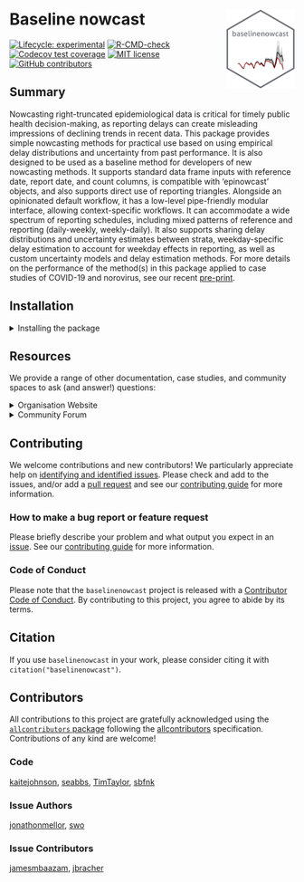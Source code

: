 
<!-- README.md is generated from README.Rmd. Please edit that file -->

# Baseline nowcast <a href="https://baselinenowcast.epinowcast.org/"><img src="man/figures/logo.png" align="right" height="139" alt="baselinenowcast website" /></a>

<!-- badges: start -->

[![Lifecycle:
experimental](https://img.shields.io/badge/lifecycle-experimental-yellow.svg)](https://lifecycle.r-lib.org/articles/stages.html#experimental)
[![R-CMD-check](https://github.com/epinowcast/baselinenowcast/workflows/R-CMD-check/badge.svg?branch=main)](https://github.com/epinowcast/baselinenowcast/actions/workflows/R-CMD-check.yaml)
[![Codecov test
coverage](https://codecov.io/gh/epinowcast/baselinenowcast/branch/main/graph/badge.svg)](https://app.codecov.io/gh/epinowcast/baselinenowcast)
[![MIT
license](https://img.shields.io/badge/License-MIT-blue.svg)](https://github.com/epinowcast/baselinenowcast/blob/master/LICENSE.md/)
[![GitHub
contributors](https://img.shields.io/github/contributors/epinowcast/baselinenowcast)](https://github.com/epinowcast/baselinenowcast/graphs/contributors)
<!-- badges: end -->

<!-- badges to add eventually: [![Universe](https://epinowcast.r-universe.dev/badges/baselinenowcast)](https://epinowcast.r-universe.dev/baselinenowcast) -->

## Summary

Nowcasting right-truncated epidemiological data is critical for timely public health decision-making, as reporting delays can create misleading impressions of declining trends in recent data. 
This package provides simple nowcasting methods for practical use based on using empirical delay distributions and uncertainty from past performance. 
It is also designed to be used as a baseline method for developers of new nowcasting methods.
It supports standard data frame inputs with reference date, report date, and count columns, is compatible with
‘epinowcast’ objects, and also supports direct use of reporting triangles. 
Alongside an opinionated default workflow, it has a low-level pipe-friendly modular interface, allowing context-specific workflows. 
It can accommodate a wide spectrum of reporting schedules, including mixed patterns of reference and reporting (daily-weekly, weekly-daily). 
It also supports sharing delay distributions and uncertainty estimates between strata, weekday-specific delay estimation to account for weekday effects in reporting, as well as custom uncertainty models and delay estimation methods.
For more details on the performance of the method(s) in this package applied to case studies of COVID-19 and norovirus, see our recent [pre-print](https://www.medrxiv.org/content/10.1101/2025.08.14.25333653v2).

## Installation

<details>
<summary>
Installing the package
</summary>

To install the development version from GitHub (warning! this version
may contain breaking changes and/or bugs), use the [`pak`
package](https://pak.r-lib.org/):

``` r
pak::pak(file.path("epinowcast", "baselinenowcast"))
```

</details>

## Resources

We provide a range of other documentation, case studies, and community
spaces to ask (and answer!) questions:

<details>
<summary>
Organisation Website
</summary>

Our [organisation website](https://www.epinowcast.org/) includes links
to other resources, [guest posts](https://www.epinowcast.org/blog.html),
and [seminar schedule](https://www.epinowcast.org/seminars.html) for
both upcoming and past recordings.

</details>
<details>
<summary>
Community Forum
</summary>

Our [community forum](https://community.epinowcast.org/) has areas for
[question and answer](https://community.epinowcast.org/c/interface/15)
and [considering new methods and
tools](https://community.epinowcast.org/c/projects/11), among others. If
you are generally interested in real-time analysis of infectious
disease, you may find this useful even if you do not use
`baselinenowcast`.

</details>

## Contributing

We welcome contributions and new contributors! We particularly
appreciate help on [identifying and identified
issues](https://github.com/epinowcast/baselinenowcast/issues). Please
check and add to the issues, and/or add a [pull
request](https://github.com/epinowcast/baselinenowcast/pulls) and see
our [contributing
guide](https://github.com/epinowcast/.github/blob/main/CONTRIBUTING.md)
for more information.

### How to make a bug report or feature request

Please briefly describe your problem and what output you expect in an
[issue](https://github.com/epinowcast/baselinenowcast/issues). See our
[contributing
guide](https://github.com/epinowcast/.github/blob/main/CONTRIBUTING.md)
for more information.

### Code of Conduct

Please note that the `baselinenowcast` project is released with a
[Contributor Code of
Conduct](https://github.com/epinowcast/.github/blob/main/CODE_OF_CONDUCT.md).
By contributing to this project, you agree to abide by its terms.

## Citation

If you use `baselinenowcast` in your work, please consider citing it
with `citation("baselinenowcast")`.

## Contributors

<!-- ALL-CONTRIBUTORS-LIST:START - Do not remove or modify this section -->
<!-- prettier-ignore-start -->
<!-- markdownlint-disable -->

All contributions to this project are gratefully acknowledged using the
[`allcontributors` package](https://github.com/ropensci/allcontributors)
following the [allcontributors](https://allcontributors.org)
specification. Contributions of any kind are welcome!

### Code

<a href="https://github.com/epinowcast/baselinenowcast/commits?author=kaitejohnson">kaitejohnson</a>,
<a href="https://github.com/epinowcast/baselinenowcast/commits?author=seabbs">seabbs</a>,
<a href="https://github.com/epinowcast/baselinenowcast/commits?author=TimTaylor">TimTaylor</a>,
<a href="https://github.com/epinowcast/baselinenowcast/commits?author=sbfnk">sbfnk</a>

### Issue Authors

<a href="https://github.com/epinowcast/baselinenowcast/issues?q=is%3Aissue+author%3Ajonathonmellor">jonathonmellor</a>,
<a href="https://github.com/epinowcast/baselinenowcast/issues?q=is%3Aissue+author%3Aswo">swo</a>

### Issue Contributors

<a href="https://github.com/epinowcast/baselinenowcast/issues?q=is%3Aissue+commenter%3Ajamesmbaazam">jamesmbaazam</a>,
<a href="https://github.com/epinowcast/baselinenowcast/issues?q=is%3Aissue+commenter%3Ajbracher">jbracher</a>

<!-- markdownlint-enable -->
<!-- prettier-ignore-end -->
<!-- ALL-CONTRIBUTORS-LIST:END -->
<!-- will add this in later -->
